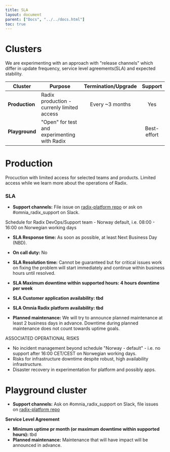 ```yaml
---
title: SLA
layout: document
parent: ["Docs", "../../docs.html"]
toc: true
---
```



# Clusters
We are experimenting with an approach with "release channels" which differ in update frequency, service level agreements(SLA) and expected stability.

|    Cluster            |             Purpose                              |      Termination/Upgrade    |   Support    |     
|-----------------------|--------------------------------------------------|:---------------------------:|:------------:|
| **Production**        | Radix production - currenly limited access       | Every ~3 months             | Yes          |   
| **Playground**        | "Open" for test and experimenting with Radix     |                             | Best-effort  |  

# Production 

Procuction with limited access for selected teams and products. Limited access while we learn more about the operations of Radix.

### SLA
  * **Support channels:** File issue on [radix-platform repo](https://github.com/equinor/radix-platform/issues) or ask on #omnia_radix_support on Slack.
  
  Schedule for Radix DevOps/Support team - Norway default, i.e. 08:00 - 16:00 on Norwegian working days
  
  * **SLA Response time:** As soon as possible, at least Next Business Day (NBD).
  * **On call duty:** No  
  * **SLA Resolution time:** Cannot be guaranteed but for critical issues work on fixing the problem will start immediately and continue within business hours until resolved.
  
  * **SLA Maximum downtime within supported hours: 4 hours downtime per week**
  * **SLA Customer application availability: tbd**
  * **SLA Omnia Radix platform availability: tbd** 
  * **Planned maintenance:** We will try to announce planned maintenance at least 2 business days in advance. Downtime during planned maintenance does not count towards uptime goals.
  
  
ASSOCIATED OPERATIONAL RISKS
- No incident management beyond schedule "Norway - default" - i.e. no support after 16:00 CET/CEST on Norwegian working days.
- Risks for infrastructure downtime despite robust, high availability infrastructure.
- Disaster recovery in experimentation for platform and possibly apps.


# Playground cluster

  * **Support channels:** Ask on #omnia_radix_support on Slack, file issues on [radix-platform repo](https://github.com/equinor/radix-platform/issues)

**Service Level Agreement**
  * **Minimum uptime pr month (or maximum downtime within supported hours):** tbd
  * **Planned maintenance:** Maintenance that will have impact will be announced in advance.

